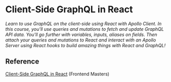 # Client-Side GraphQL in React

_Learn to use GraphQL on the client-side using React with Apollo Client. In this course, you'll use queries and mutations to fetch and update GraphQL API data. You'll go further with variables, inputs, aliases on fields. Then attach your queries and mutations to React and interact with an Apollo Server using React hooks to build amazing things with React and GraphQL!_

## Reference

[Client-Side GraphQL in React](https://frontendmasters.com/courses/client-graphql-react/) (Frontend Masters)

